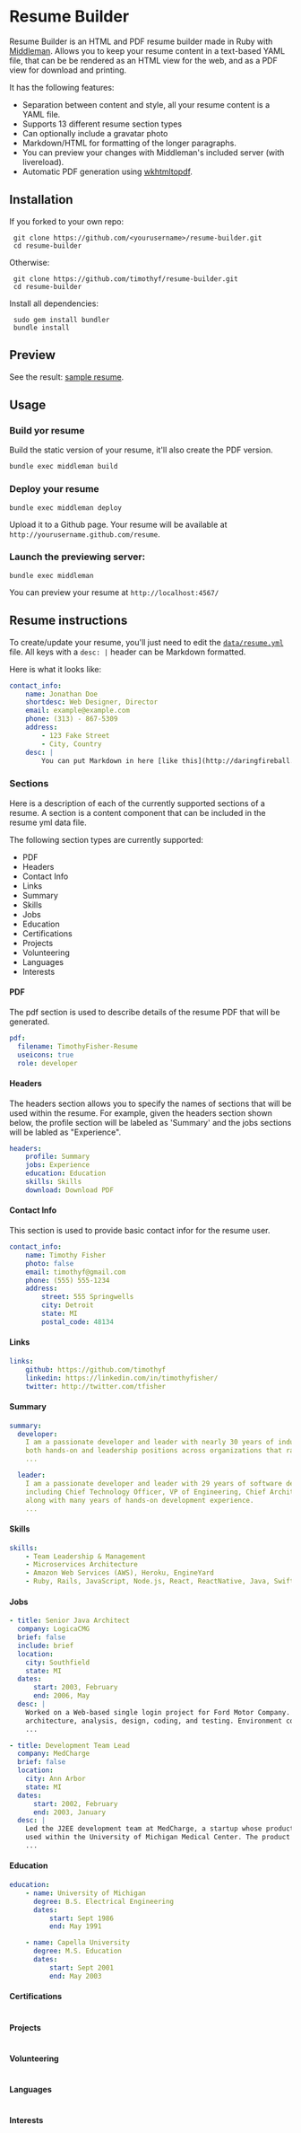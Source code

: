 # Resume Builder

Resume Builder is an HTML and PDF resume builder made in Ruby with [Middleman](http://middlemanapp.com/). Allows you to keep your resume content in a text-based YAML file, that can be be rendered as an HTML view for the web, and as a PDF view for download and printing.

It has the following features:

 * Separation between content and style, all your resume content is a YAML
   file.
 * Supports 13 different resume section types
 * Can optionally include a gravatar photo
 * Markdown/HTML for formatting of the longer paragraphs.
 * You can preview your changes with Middleman's included server (with livereload).
 * Automatic PDF generation using [wkhtmltopdf](http://wkhtmltopdf.org).

## Installation

 If you forked to your own repo:

     git clone https://github.com/<yourusername>/resume-builder.git
     cd resume-builder

 Otherwise:

     git clone https://github.com/timothyf/resume-builder.git
     cd resume-builder

 Install all dependencies:

     sudo gem install bundler
     bundle install

## Preview

See the result: [sample resume](http://timothyf.github.com/resume-builder/).

## Usage

### Build yor resume

Build the static version of your resume, it'll also create the PDF version.

    bundle exec middleman build

### Deploy your resume

    bundle exec middleman deploy

Upload it to a Github page. Your resume will be available at `http://yourusername.github.com/resume`.



### Launch the previewing server:

    bundle exec middleman
You can preview your resume at `http://localhost:4567/`

## Resume instructions

To create/update your resume, you'll just need to edit the [`data/resume.yml`](https://github.com/reefab/ResumeMan/blob/master/data/resume.yml) file.
All keys with a `desc: |` header can be Markdown formatted.

Here is what it looks like:

```yaml
contact_info:
    name: Jonathan Doe
    shortdesc: Web Designer, Director
    email: example@example.com
    phone: (313) - 867-5309
    address:
        - 123 Fake Street
        - City, Country
    desc: |
        You can put Markdown in here [like this](http://daringfireball.net/projects/markdown/).
```

### Sections
Here is a description of each of the currently supported sections of a resume. A section is a content component that can be included in the resume yml data file.

The following section types are currently supported:

* PDF
* Headers
* Contact Info
* Links
* Summary
* Skills
* Jobs
* Education
* Certifications
* Projects
* Volunteering
* Languages
* Interests

#### PDF

The pdf section is used to describe details of the resume PDF that will be generated.
```yaml
pdf:
  filename: TimothyFisher-Resume
  useicons: true
  role: developer
```

#### Headers

The headers section allows you to specify the names of sections that will be used within the resume. For example,
given the headers section shown below, the profile section will be labeled as 'Summary' and the jobs sections
will be labled as "Experience".

```yaml
headers:
    profile: Summary
    jobs: Experience
    education: Education
    skills: Skills
    download: Download PDF
```

#### Contact Info

This section is used to provide basic contact infor for the resume user.

```yaml
contact_info:
    name: Timothy Fisher
    photo: false
    email: timothyf@gmail.com
    phone: (555) 555-1234
    address:
        street: 555 Springwells
        city: Detroit
        state: MI
        postal_code: 48134
```

#### Links

```yaml
links:
    github: https://github.com/timothyf
    linkedin: https://linkedin.com/in/timothyfisher/
    twitter: http://twitter.com/tfisher
```

#### Summary

```yaml
summary:
  developer:
    I am a passionate developer and leader with nearly 30 years of industry experience in roles that include
    both hands-on and leadership positions across organizations that range from small startups to large enterprises.
    ...

  leader:
    I am a passionate developer and leader with 29 years of software development experience in roles
    including Chief Technology Officer, VP of Engineering, Chief Architect, and Director of Mobile Development,
    along with many years of hands-on development experience.
    ...
```

#### Skills

```yaml
skills:
    - Team Leadership & Management
    - Microservices Architecture
    - Amazon Web Services (AWS), Heroku, EngineYard
    - Ruby, Rails, JavaScript, Node.js, React, ReactNative, Java, Swift, HTML, CSS
```

#### Jobs

```yaml
- title: Senior Java Architect
  company: LogicaCMG
  brief: false
  include: brief
  location:
    city: Southfield
    state: MI
  dates:
      start: 2003, February
      end: 2006, May
  desc: |
    Worked on a Web-based single login project for Ford Motor Company. Responsibilities include assisting with
    architecture, analysis, design, coding, and testing. Environment consisted of Websphere Application Server
    ...

- title: Development Team Lead
  company: MedCharge
  brief: false
  location:
    city: Ann Arbor
    state: MI
  dates:
      start: 2002, February
      end: 2003, January
  desc: |
    Led the J2EE development team at MedCharge, a startup whose product was a health care application
    used within the University of Michigan Medical Center. The product allows hospital staff to capture all
    ...
```

#### Education

```yaml
education:
    - name: University of Michigan
      degree: B.S. Electrical Engineering
      dates:
          start: Sept 1986
          end: May 1991

    - name: Capella University
      degree: M.S. Education
      dates:
          start: Sept 2001
          end: May 2003
```

#### Certifications

```yaml

```

#### Projects

```yaml

```

#### Volunteering

```yaml

```

#### Languages

```yaml

```

#### Interests

```yaml

```
